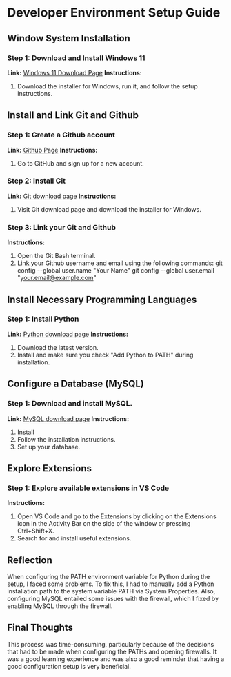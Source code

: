 # Developer Environment Setup Guide

## Window System Installation

### Step 1: Download and Install Windows 11

 **Link:** [Windows 11 Download Page](https://www.microsoft.com/software-download/windows11)
**Instructions:**
1.  Download the installer for Windows, run it, and follow the setup instructions.


## Install and Link Git and Github 

### Step 1: Greate a Github account

**Link:** [Github Page](hhttps://github.com/)
**Instructions:** 
1. Go to GitHub and sign up for a new account.

### Step 2: Install Git 

**Link:** [Git download page](https://git-scm.com/downloads)
**Instructions:** 
1. Visit Git download page and download the installer for Windows.

### Step 3: Link your Git and Github

**Instructions:** 
1. Open the Git Bash terminal.
2. Link your Github username and email using the following commands:
git config --global user.name "Your Name"
git config --global user.email "your.email@example.com"


## Install Necessary Programming Languages 

### Step 1: Install Python

**Link:** [Python download page](http://www.python.org/)
**Instructions:**
1. Download the latest version.
2. Install and make sure you check "Add Python to PATH" during installation.

## Configure a Database (MySQL)

### Step 1: Download and install MySQL.

**Link:** [MySQL download page](https://dev.mysql.com/downloads/windows/installer/5.7.html)
**Instructions:**
1. Install
2. Follow the installation instructions.
3. Set up your database.

## Explore Extensions

### Step 1: Explore available extensions in VS Code

**Instructions:**
1. Open VS Code and go to the Extensions by clicking on the Extensions icon in the Activity Bar on the side of the window or pressing Ctrl+Shift+X.
2. Search for and install useful extensions.

## Reflection

When configuring the PATH environment variable for Python during the setup, I faced some problems. To fix this, I had to manually add a Python installation path to the system variable PATH via System Properties. Also, configuring MySQL entailed some issues with the firewall, which I fixed by enabling MySQL through the firewall.

## Final Thoughts

This process was time-consuming, particularly because of the decisions that had to be made when configuring the PATHs and opening firewalls. It was a good learning experience and was also a good reminder that having a good configuration setup is very beneficial.